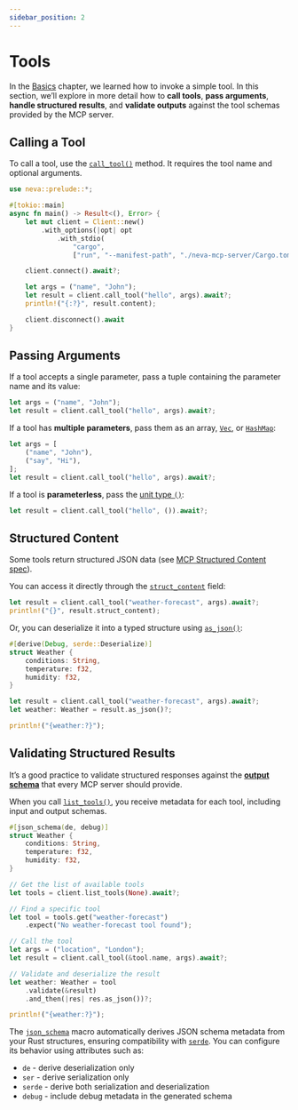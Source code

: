 ```yaml
---
sidebar_position: 2
---
```


# Tools

In the [Basics](/docs/mcp-client/basics) chapter, we learned how to invoke a simple tool.
In this section, we’ll explore in more detail how to **call tools**, **pass arguments**, **handle structured results**, and **validate outputs** against the tool schemas provided by the MCP server.

## Calling a Tool

To call a tool, use the [`call_tool()`](https://docs.rs/neva/latest/neva/client/struct.Client.html#method.call_tool) method.
It requires the tool name and optional arguments.

```rust
use neva::prelude::*;

#[tokio::main]
async fn main() -> Result<(), Error> {
    let mut client = Client::new()
        .with_options(|opt| opt
            .with_stdio(
                "cargo", 
                ["run", "--manifest-path", "./neva-mcp-server/Cargo.toml"]));

    client.connect().await?;

    let args = ("name", "John");
    let result = client.call_tool("hello", args).await?;
    println!("{:?}", result.content);

    client.disconnect().await
}
```

## Passing Arguments

If a tool accepts a single parameter, pass a tuple containing the parameter name and its value:

```rust
let args = ("name", "John");
let result = client.call_tool("hello", args).await?;
```

If a tool has **multiple parameters**, pass them as an array, [`Vec`](https://doc.rust-lang.org/std/vec/struct.Vec.html), or [`HashMap`](https://doc.rust-lang.org/std/collections/struct.HashMap.html):

```rust
let args = [
    ("name", "John"),
    ("say", "Hi"),
];
let result = client.call_tool("hello", args).await?;
```

If a tool is **parameterless**, pass the [unit type `()`](https://doc.rust-lang.org/std/primitive.unit.html):

```rust
let result = client.call_tool("hello", ()).await?;
```

## Structured Content

Some tools return structured JSON data (see [MCP Structured Content spec](https://modelcontextprotocol.io/specification/draft/server/tools#structured-content)).

You can access it directly through the [`struct_content`](https://docs.rs/neva/latest/neva/types/tool/call_tool_response/struct.CallToolResponse.html#structfield.struct_content) field:

```rust
let result = client.call_tool("weather-forecast", args).await?;
println!("{}", result.struct_content);
```

Or, you can deserialize it into a typed structure using [`as_json()`](https://docs.rs/neva/latest/neva/types/tool/call_tool_response/struct.CallToolResponse.html#method.as_json):

```rust
#[derive(Debug, serde::Deserialize)]
struct Weather {
    conditions: String,
    temperature: f32,
    humidity: f32,
}

let result = client.call_tool("weather-forecast", args).await?;
let weather: Weather = result.as_json()?;

println!("{weather:?}");
```

## Validating Structured Results

It’s a good practice to validate structured responses against the [**output schema**](/docs/mcp-server/tools#output-schema) that every MCP server should provide.

When you call [`list_tools()`](https://docs.rs/neva/latest/neva/client/struct.Client.html#method.list_tools), you receive metadata for each tool, including input and output schemas.

```rust
#[json_schema(de, debug)]
struct Weather {
    conditions: String,
    temperature: f32,
    humidity: f32,
}

// Get the list of available tools
let tools = client.list_tools(None).await?;

// Find a specific tool
let tool = tools.get("weather-forecast")
    .expect("No weather-forecast tool found");

// Call the tool
let args = ("location", "London");
let result = client.call_tool(&tool.name, args).await?;

// Validate and deserialize the result
let weather: Weather = tool
    .validate(&result)
    .and_then(|res| res.as_json())?;

println!("{weather:?}");
```

The [`json_schema`](https://docs.rs/neva/latest/neva/attr.json_schema.html) macro automatically derives JSON schema metadata from your Rust structures, ensuring compatibility with [`serde`](https://serde.rs/).
You can configure its behavior using attributes such as:

* `de` - derive deserialization only
* `ser` - derive serialization only
* `serde` - derive both serialization and deserialization
* `debug` - include debug metadata in the generated schema
